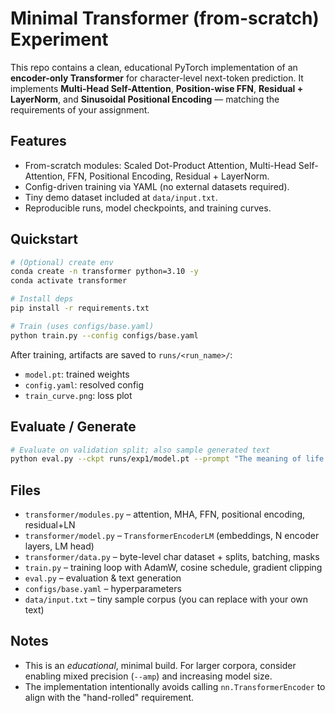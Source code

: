 # Minimal Transformer (from-scratch) Experiment

This repo contains a clean, educational PyTorch implementation of an **encoder-only Transformer** for character-level next-token prediction.
It implements **Multi-Head Self-Attention**, **Position-wise FFN**, **Residual + LayerNorm**, and **Sinusoidal Positional Encoding** — matching the requirements of your assignment.

## Features
- From-scratch modules: Scaled Dot-Product Attention, Multi-Head Self-Attention, FFN, Positional Encoding, Residual + LayerNorm.
- Config-driven training via YAML (no external datasets required).
- Tiny demo dataset included at `data/input.txt`.
- Reproducible runs, model checkpoints, and training curves.

## Quickstart

```bash
# (Optional) create env
conda create -n transformer python=3.10 -y
conda activate transformer

# Install deps
pip install -r requirements.txt

# Train (uses configs/base.yaml)
python train.py --config configs/base.yaml
```

After training, artifacts are saved to `runs/<run_name>/`:
- `model.pt`: trained weights
- `config.yaml`: resolved config
- `train_curve.png`: loss plot

## Evaluate / Generate
```bash
# Evaluate on validation split; also sample generated text
python eval.py --ckpt runs/exp1/model.pt --prompt "The meaning of life " --steps 200
```

## Files
- `transformer/modules.py` – attention, MHA, FFN, positional encoding, residual+LN
- `transformer/model.py` – `TransformerEncoderLM` (embeddings, N encoder layers, LM head)
- `transformer/data.py` – byte-level char dataset + splits, batching, masks
- `train.py` – training loop with AdamW, cosine schedule, gradient clipping
- `eval.py` – evaluation & text generation
- `configs/base.yaml` – hyperparameters
- `data/input.txt` – tiny sample corpus (you can replace with your own text)

## Notes
- This is an *educational*, minimal build. For larger corpora, consider enabling mixed precision (`--amp`) and increasing model size.
- The implementation intentionally avoids calling `nn.TransformerEncoder` to align with the "hand-rolled" requirement.
